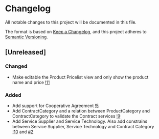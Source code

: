 # Changelog
All notable changes to this project will be documented in this file.

The format is based on [Keep a Changelog](https://keepachangelog.com/en/1.0.0/),
and this project adheres to [Semantic Versioning](https://semver.org/spec/v2.0.0.html).

## [Unreleased]

### Changed

* Make editable the Product Pricelist view and only show the product name and price [!11](https://gitlab.com/coopdevs/odoo-somconnexio/-/merge_requests/11)

### Added

* Add support for Cooperative Agreement [!5](https://gitlab.com/coopdevs/odoo-somconnexio/-/merge_requests/5)
* Add ContractCategory and a relation between ProductCategory and ContractCategory to validate the Contract services [!9](https://gitlab.com/coopdevs/odoo-somconnexio/-/merge_requests/9)
* Add Service Supplier and Service Technology. Also add constrains between Service Supplier, Service Technology and Contract Category [!10](https://gitlab.com/coopdevs/odoo-somconnexio/-/merge_requests/10) and [#2](https://github.com/coopdevs/odoo-somconnexio/-/merge_requests/2)
